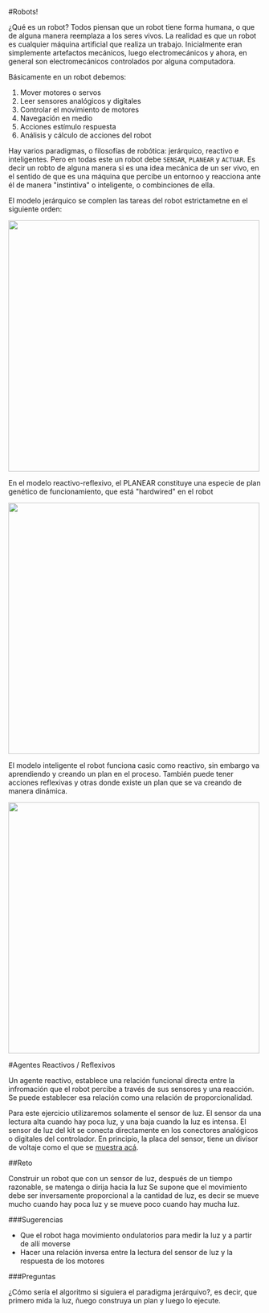 #Robots!

¿Qué es un robot? Todos piensan que un robot tiene forma humana, o que de alguna manera reemplaza a los seres vivos. La realidad es que un robot es cualquier máquina artificial que realiza un trabajo.  Inicialmente eran simplemente artefactos mecánicos, luego electromecánicos y ahora, en general son electromecánicos controlados por alguna computadora.

Básicamente en un robot debemos:

1. Mover motores o servos
2. Leer sensores analógicos y digitales
3. Controlar el movimiento de motores
4. Navegación en medio
5. Acciones estímulo respuesta
6. Análisis y cálculo de acciones del robot

Hay varios paradigmas, o filosofías de robótica: jerárquico, reactivo e inteligentes. Pero en todas este un robot debe `SENSAR`, `PLANEAR` y `ACTUAR`. Es decir un robto de alguna manera si es una idea mecánica de un ser vivo, en el sentido de que es una máquina que percibe un entornoo y reacciona ante él de manera "instintiva" o inteligente, o combinciones de ella.

El modelo jerárquico se complen las tareas del robot estrictametne en el siguiente orden:

<img src="https://github.com/tomasdecamino/Kit-Robotica-Experimental/blob/master/Agentes_Reactivos_Reflexivos/Hierarchical.JPG" width="500">

En el modelo reactivo-reflexivo, el PLANEAR constituye una especie de plan genético de funcionamiento, que está "hardwired" en el robot

<img src="https://github.com/tomasdecamino/Kit-Robotica-Experimental/blob/master/Agentes_Reactivos_Reflexivos/Reactive.JPG" width="500">

El modelo inteligente el robot funciona casic como reactivo, sin embargo va aprendiendo y creando un plan en el proceso. También puede tener acciones reflexivas y otras donde existe un plan que se va creando de manera dinámica.

<img src="https://github.com/tomasdecamino/Kit-Robotica-Experimental/blob/master/Agentes_Reactivos_Reflexivos/Intelligent.JPG" width="500">

#Agentes Reactivos / Reflexivos

Un agente reactivo, establece una relación funcional directa entre la infromación que el robot percibe a través de sus sensores y una reacción.  Se puede establecer esa relación como una relación de proporcionalidad.

Para este ejercicio utilizaremos solamente el sensor de luz. El sensor da una lectura alta cuando hay poca luz, y una baja cuando la luz es intensa.  El sensor de luz del kit se conecta directamente en los conectores analógicos o digitales del controlador.  En principio, la placa del sensor, tiene un divisor de voltaje como el que se [muestra acá](http://www.instructables.com/id/Sensor-de-luz-y-divisor-de-voltaje/).

##Reto

Construir un robot que con un sensor de luz, después de un tiempo razonable, se matenga o dirija hacia la luz  Se supone que el movimiento debe ser inversamente proporcional a la cantidad de luz, es decir se mueve mucho cuando hay poca luz y se mueve poco cuando hay mucha luz.

###Sugerencias

* Que el robot haga movimiento ondulatorios para medir la luz y a partir de allí moverse
* Hacer una relación inversa entre la lectura del sensor de luz y la respuesta de los motores

###Preguntas

¿Cómo sería el algoritmo si siguiera el paradigma jerárquivo?, es decir, que primero mida la luz, ñuego construya un plan y luego lo ejecute.


